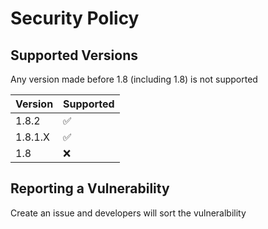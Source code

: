 # Security Policy

## Supported Versions

Any version made before 1.8 (including 1.8) is not supported

| Version | Supported          |
| ------- | ------------------ |
| 1.8.2   | :white_check_mark: |
| 1.8.1.X   | :white_check_mark: |
| 1.8   | :x:                |

## Reporting a Vulnerability

Create an issue and developers will sort the vulneralbility
